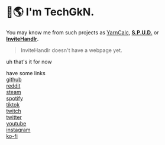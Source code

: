 # 👋🌎 I'm TechGkN.

You may know me from such projects as [YarnCalc](https://github.com/techgkn/YarnCalc), [**S.P.U.D.**](https://spud.techgkn.com/) or [**InviteHandlr**](#).

> InviteHandlr doesn't have a webpage yet.

uh that's it for now

have some links<br>
[github](https://github.com/techgkn)<br>
[reddit](https://www.reddit.com/u/techgkn)<br>
[steam](https://steamcommunity.com/id/techgkn/)<br>
[spotify](https://open.spotify.com/user/techgkn)<br>
[tiktok](https://www.tiktok.com/@techgkn)<br>
[twitch](https://www.twitch.tv/techgkn)<br>
[twitter](https://twitter.com/TechGkN)<br>
[youtube](https://www.youtube.com/channel/UCEKnmGx619jUUpSlVQj1tFg)<br>
[instagram](https://www.instagram.com/techgkn/)<br>
[ko-fi](https://ko-fi.com/techgkn)
